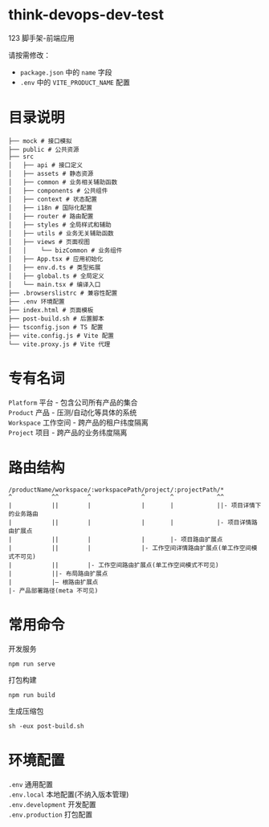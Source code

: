 # think-devops-dev-test
123
脚手架-前端应用

请按需修改：

- `package.json` 中的 `name` 字段
- `.env` 中的 `VITE_PRODUCT_NAME` 配置

# 目录说明

```
├── mock # 接口模拟
├── public # 公共资源
├── src
│   ├── api # 接口定义
│   ├── assets # 静态资源
│   ├── common # 业务相关辅助函数
│   ├── components # 公共组件
│   ├── context # 状态配置
│   ├── i18n # 国际化配置
│   ├── router # 路由配置
│   ├── styles # 全局样式和辅助
│   ├── utils # 业务无关辅助函数
│   ├── views # 页面视图
│   │    └── bizCommon # 业务组件
│   ├── App.tsx # 应用初始化
│   ├── env.d.ts # 类型拓展
│   ├── global.ts # 全局定义
│   └── main.tsx # 编译入口
├── .browserslistrc # 兼容性配置
├── .env 环境配置
├── index.html # 页面模板
├── post-build.sh # 后置脚本
├── tsconfig.json # TS 配置
├── vite.config.js # Vite 配置
└── vite.proxy.js # Vite 代理
```

# 专有名词

`Platform` 平台 - 包含公司所有产品的集合  
`Product` 产品 - 压测/自动化等具体的系统  
`Workspace` 工作空间 - 跨产品的租户纬度隔离  
`Project` 项目 - 跨产品的业务纬度隔离

# 路由结构

```
/productName/workspace/:workspacePath/project/:projectPath/*
^           ^^        ^              ^       ^            ^^
|           ||        |              |       |            ||- 项目详情下的业务路由
|           ||        |              |       |            |- 项目详情路由扩展点
|           ||        |              |       |- 项目路由扩展点
|           ||        |              |- 工作空间详情路由扩展点(单工作空间模式不可见)
|           ||        |- 工作空间路由扩展点(单工作空间模式不可见)
|           ||- 布局路由扩展点
|           |— 根路由扩展点
|- 产品部署路径(meta 不可见)
```

# 常用命令

开发服务

```
npm run serve
```

打包构建

```
npm run build
```

生成压缩包

```
sh -eux post-build.sh
```

# 环境配置

`.env` 通用配置  
`.env.local` 本地配置(不纳入版本管理)  
`.env.development` 开发配置  
`.env.production` 打包配置
